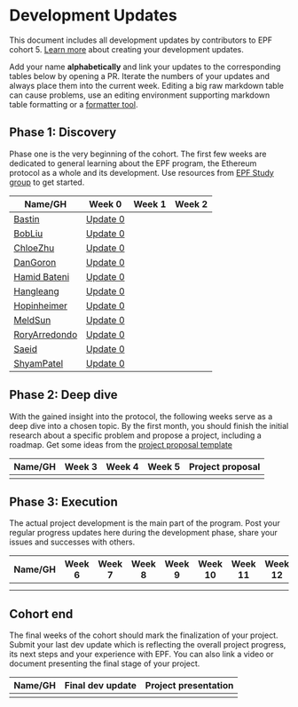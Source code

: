 # Development Updates

This document includes all development updates by contributors to EPF cohort 5. [Learn more](/program-guide/repo-guide.md#development-updates) about creating your development updates.

Add your name **alphabetically** and link your updates to the corresponding tables below by opening a PR. Iterate the numbers of your updates and always place them into the current week. Editing a big raw markdown table can cause problems, use an editing environment supporting markdown table formatting or a [formatter tool](https://github.com/nvuillam/markdown-table-formatter).

## Phase 1: Discovery

Phase one is the very beginning of the cohort. The first few weeks are dedicated to general learning about the EPF program, the Ethereum protocol as a whole and its development. Use resources from [EPF Study group](https://epf.wiki) to get started.

| Name/GH                                        | Week 0                                                          | Week 1 | Week 2 |
| ---------------------------------------------- | --------------------------------------------------------------- | ------ | ------ |
| [Bastin](https://github.com/Inspector-Butters) | [Update 0](https://hackmd.io/@Bastin/HJ6hOLQHC)                 |        |        |
| [BobLiu](https://github.com/Akagi201)          | [Update 0](https://hackmd.io/@Akagi201/epf-cohort5-week0)       |        |        |
| [ChloeZhu](https://github.com/Chloezhu010)     | [Update 0](https://hackmd.io/@chloezhu/HJpABlzBR)               |        |        |
| [DanGoron](https://github.com/gorondan)        | [Update 0](https://hackmd.io/@meA4-YJOSaqtagggpgcWMg/SJmdOEmXR) |        |        |
| [Hamid Bateni](https://github.com/irnb)        | [Update 0](https://hackmd.io/@irnb/epf-update-0)                |        |        |
| [Hangleang](https://github.com/hangleang)      | [Update 0](https://hackmd.io/@hangleang/epf-week-0)             |        |        |
| [Hopinheimer](https://github.com/hopinheimer)  | [Update 0](https://hackmd.io/@np8VhkKRRHanpT1vbtRQ4Q/ByAoT58Q0) |        |        |
| [MeldSun](https://github.com/meldsun0)         | [Update 0](https://hackmd.io/@3juAdBVCRtaXnRB_valWsA/SJb4ugVE0) |        |        |
| [RoryArredondo](https://github.com/arredr2)    | [Update 0](https://hackmd.io/@arredr2/SyT0Tx2XC)                |        |        |
| [Saeid](github.com/xm0onh)                     | [Update 0](https://hackmd.io/@xm0on/rJaRNg4HA)                  |        |        |
| [ShyamPatel](github.com/shyam-patel-kira)      | [Update 0](https://hackmd.io/@kira50/rJkBMnK7C)                 |        |        |

## Phase 2: Deep dive

With the gained insight into the protocol, the following weeks serve as a deep dive into a chosen topic. By the first month, you should finish the initial research about a specific problem and propose a project, including a roadmap. Get some ideas from the [project proposal template](projects/project-template.md)

| Name/GH | Week 3 | Week 4 | Week 5 | Project proposal |
| ------- | ------ | ------ | ------ | ---------------- |
|         |        |        |        |                  |

## Phase 3: Execution

The actual project development is the main part of the program. Post your regular progress updates here during the development phase, share your issues and successes with others.

| Name/GH | Week 6 | Week 7 | Week 8 | Week 9 | Week 10 | Week 11 | Week 12 | Week 13 | Week 14 | Week 15 | Week 16 | Week 17 | Week 18 | Week 19 | Week 20 | Week 21 + |
| ------- | ------ | ------ | ------ | ------ | ------- | ------- | ------- | ------- | ------- | ------- | ------- | ------- | ------- | ------- | ------- | --------- |
|         |        |        |        |        |         |         |         |         |         |         |         |         |         |         |         |           |
|         |        |        |        |        |         |         |         |         |         |         |         |         |         |         |         |           |

## Cohort end

The final weeks of the cohort should mark the finalization of your project. Submit your last dev update which is reflecting the overall project progress, its next steps and your experience with EPF. You can also link a video or document presenting the final stage of your project.

| Name/GH | Final dev update | Project presentation |
| ------- | ---------------- | -------------------- |
|         |                  |                      |
